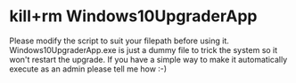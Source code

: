 # kill+rm Windows10UpgraderApp

Please modify the script to suit your filepath before using it.
Windows10UpgraderApp.exe is just a dummy file to trick the system so it won't restart the upgrade.
If you have a simple way to make it automatically execute as an admin please tell me how :-)
